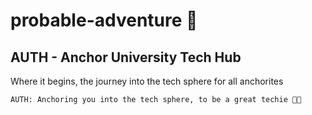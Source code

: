 # probable-adventure 🧗
## AUTH - Anchor University Tech Hub
Where it begins, the journey into the tech sphere for all anchorites 

```AUTH: Anchoring you into the tech sphere, to be a great techie 🧑‍💻```
